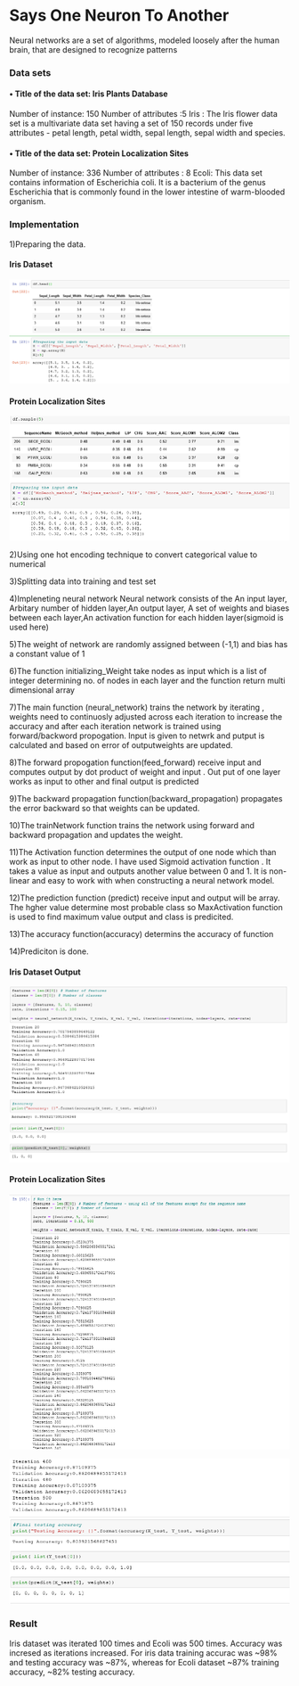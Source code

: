 # Says One Neuron To Another

Neural networks are a set of algorithms, modeled loosely after the human brain, that are designed to recognize patterns

### Data sets 
#### •	Title of the data set: Iris Plants Database
Number of instance: 150                    Number of attributes :5
Iris : The Iris flower data set is a multivariate data set having a set of 150 records under five attributes - petal length, petal width, sepal length, sepal width and             species. 

#### •	Title of the data set: Protein Localization Sites
Number of instance: 336                      Number of attributes : 8 
Ecoli: This data set contains information of Escherichia coli. It is a bacterium of the genus Escherichia that is commonly found in the lower intestine of warm-blooded          organism.

### Implementation

1)Preparing the data.

#### Iris Dataset

![Data prepared](https://github.com/samyak3028/Neural_Network/blob/main/preparing(1).png?raw=true)


#### Protein Localization Sites


![Data prepared](https://github.com/samyak3028/Neural_Network/blob/main/preparing(2).png?raw=true)


2)Using one hot encoding technique to convert categorical value to numerical

3)Splitting data into training and test set

4)Impleneting neural network
Neural network consists of the An input layer, Arbitary number of hidden layer,An output layer, A set of weights and biases between each layer,An activation function for each hidden layer(sigmoid is used here)

5)The weight of network are randomly assigned between (-1,1) and bias has a constant value of 1

6)The function initializing_Weight take nodes as input which is a list of integer determining no. of nodes in each layer and the function return multi dimensional array

7)The main function (neural_network) trains the network by iterating , weights need to continuosly adjusted across each iteration to increase the accuracy and after each iteration network is trained using forward/backword propogation. Input is given to netwrk and putput is calculated and based on error of outputweights are updated.

8)The forward propogation function(feed_forward) receive input and computes output by dot product of weight  and input . Out put of one layer works as input to other and final output is predicted

9)The backward propagation function(backward_propagation) propagates the error backward so that weights can be updated.

10)The trainNetwork function trains the network using forward and backward propagation and updates the weight.

11)The Activation function determines the output of one node which than work as input to other node. I have used Sigmoid activation function . It takes a value as input and outputs another value between 0 and 1. It is non-linear and easy to work  with when constructing a neural network model.

12)The prediction function (predict) receive input and output will be array. The hgher value determine most probable class so  MaxActivation function is used to find maximum value output and class is predicited.

13)The accuracy function(accuracy) determins the accuracy of function

14)Prediciton is done.

#### Iris Dataset Output

![Data predicted](https://github.com/samyak3028/Neural_Network/blob/main/iteration_prediction(1).png?raw=true)


#### Protein Localization Sites

![Data iterated](https://github.com/samyak3028/Neural_Network/blob/main/iteration(2).png?raw=true)



![Data iterated](https://github.com/samyak3028/Neural_Network/blob/main/prediction(2).png?raw=true)



### Result
Iris dataset was iterated 100 times and Ecoli was 500 times. Accuracy was incresed as iterations increased.  For iris data training accurac was ~98% and testing accuracy was ~87%, whereas for Ecoli dataset ~87% training accuracy, ~82% testing accuracy.

